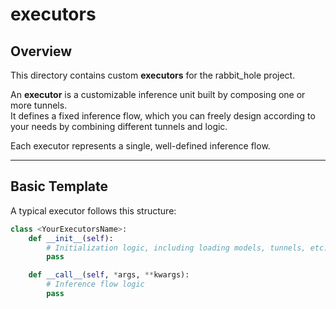 # executors

## Overview

This directory contains custom **executors** for the rabbit_hole project.

An **executor** is a customizable inference unit built by composing one or more tunnels.  
It defines a fixed inference flow, which you can freely design according to your needs by combining different tunnels and logic.

Each executor represents a single, well-defined inference flow.

---

## Basic Template

A typical executor follows this structure:

```python
class <YourExecutorsName>:
    def __init__(self):
        # Initialization logic, including loading models, tunnels, etc.
        pass

    def __call__(self, *args, **kwargs):
        # Inference flow logic
        pass
